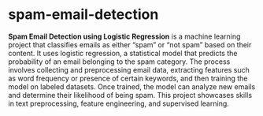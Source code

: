 # spam-email-detection
**Spam Email Detection using Logistic Regression** is a machine learning project that classifies emails as either “spam” or “not spam” based on their content. It uses logistic regression, a statistical model that predicts the probability of an email belonging to the spam category. The process involves collecting and preprocessing email data, extracting features such as word frequency or presence of certain keywords, and then training the model on labeled datasets. Once trained, the model can analyze new emails and determine their likelihood of being spam. This project showcases skills in text preprocessing, feature engineering, and supervised learning.
